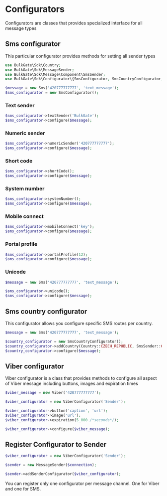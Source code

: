 # Configurators

Configurators are classes that provides specialized interface for all message types

## Sms configurator

This particular configurator provides methods for setting all sender types

```php
use BulkGate\Sdk\Country;
use BulkGate\Sdk\MessageSender;
use BulkGate\Sdk\Message\Component\SmsSender;
use BulkGate\Sdk\Configurator\{SmsConfigurator, SmsCountryConfigurator, ViberConfigurator}
```

```php
$message = new Sms('420777777777', 'text_message');
$sms_configurator = new SmsConfigurator();
```

### Text sender
```php
$sms_configurator->textSender('BulkGate');
$sms_configurator->configure($message);
```

### Numeric sender
```php
$sms_configurator->numericSender('420777777777');
$sms_configurator->configure($message);
```

### Short code
```php
$sms_configurator->shortCode();
$sms_configurator->configure($message);
```

### System number
```php
$sms_configurator->systemNumber();
$sms_configurator->configure($message);
```

### Mobile connect
```php
$sms_configurator->mobileConnect('key');
$sms_configurator->configure($message);
```

### Portal profile
```php
$sms_configurator->portalProfile(12);
$sms_configurator->configure($message);
```

### Unicode
```php
$message = new Sms('420777777777', 'text_message');

$sms_configurator->unicode();
$sms_configurator->configure($message);
```

## Sms country configurator
This configurator allows you configure specific SMS routes per country.

```php
$message = new Sms('420777777777', 'text_message');

$country_configurator = new SmsCountryConfigurator();
$country_configurator->addCountry(Country::CZECH_REPUBLIC, SmsSender::GATE2, 'BulkGate');
$country_configurator->configure($message);
```


## Viber configurator

Viber configurator is a class that provides methods to configure all aspect of Viber message including buttons, images and expiration times

```php
$viber_message = new Viber('420777777777');

$viber_configurator = new ViberConfigurator('Sender');

$viber_configurator->button('caption', 'url');
$viber_configurator->image('url');
$viber_configurator->expiration(5_000 /*seconds*/);

$viber_configurator->configure($viber_message);
```

## Register Configurator to Sender

```php
$viber_configurator = new ViberConfigurator('Sender');

$sender = new MessageSender($connection);

$sender->addSenderConfigurator($viber_configurator);
```

You can register only one configurator per message channel. One for Viber and one for SMS.
